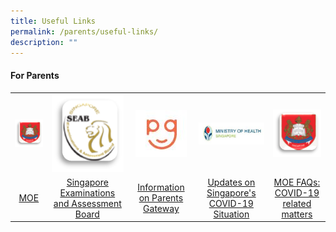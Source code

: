 ```yaml
---
title: Useful Links
permalink: /parents/useful-links/
description: ""
---
```

<h4><strong>For Parents</strong></h4>
<table>
<tbody>
<tr>
<th><img src="/images/MOE.png" /></th>
<th><img src="/images/SEAB.png" /></th>
<th><img src="/images/pg.jpg" /></th>
<th><img src="/images/moh.jpg" /></th>
<th><img src="/images/MOE.png" /></th>
</tr>
<tr>
<td style="text-align: center;"><a href="https://www.moe.gov.sg/" target="">MOE</a></td>
<td style="text-align: center;"><a href="https://www.seab.gov.sg/" target="">Singapore Examinations and Assessment Board</a></td>
<td style="text-align: center;"><a href="https://pg.moe.edu.sg/faq" target="">Information on Parents Gateway</a></td>
<td style="text-align: center;"><a href="https://www.moh.gov.sg/covid-19" target="">Updates on Singapore's COVID-19 Situation</a></td>
<td style="text-align: center;"><a href="https://www.moe.gov.sg/faqs-covid-19-infection" target="">MOE FAQs: COVID-19 related matters</a></td>
</tr>
</tbody>
</table>